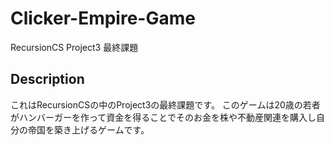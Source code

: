 # Clicker-Empire-Game
RecursionCS Project3 最終課題

## Description
これはRecursionCSの中のProject3の最終課題です。
このゲームは20歳の若者がハンバーガーを作って資金を得ることでそのお金を株や不動産関連を購入し自分の帝国を築き上げるゲームです。

